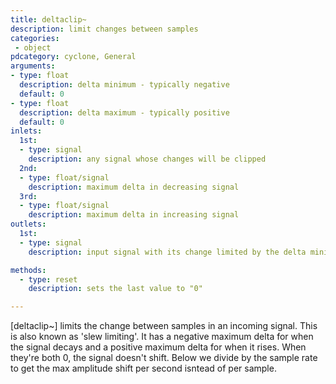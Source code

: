 ```yaml
---
title: deltaclip~
description: limit changes between samples
categories:
 - object
pdcategory: cyclone, General
arguments:
- type: float
  description: delta minimum - typically negative
  default: 0
- type: float
  description: delta maximum - typically positive
  default: 0
inlets:
  1st:
  - type: signal
    description: any signal whose changes will be clipped
  2nd:
  - type: float/signal
    description: maximum delta in decreasing signal
  3rd:
  - type: float/signal
    description: maximum delta in increasing signal
outlets:
  1st:
  - type: signal
    description: input signal with its change limited by the delta minimum and maximum values

methods:
  - type: reset
    description: sets the last value to "0"

---
```


[deltaclip~] limits the change between samples in an incoming signal. This is also known as 'slew limiting'. It has a negative maximum delta for when the signal decays and a positive maximum delta for when it rises. When they're both 0, the signal doesn't shift. Below we divide by the sample rate to get the max amplitude shift per second isntead of per sample.

